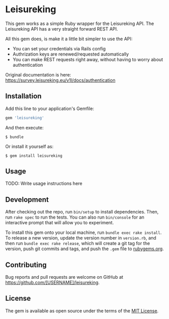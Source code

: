 # Leisureking


This gem works as a simple Ruby wrapper for the Leisureking API. The Leisureking API has a very straight forward REST API. 

All this gem does, is make it a little bit simpler to use the API:
- You can set your credentials via Rails config
- Authrization keys are renewed/requested automatically
- You can make REST requests right away, without having to worry about authentication


Original documentation is here: https://survey.leisureking.eu/v1l/docs/authentication

## Installation

Add this line to your application's Gemfile:

```ruby
gem 'leisureking'
```

And then execute:

    $ bundle

Or install it yourself as:

    $ gem install leisureking

## Usage

TODO: Write usage instructions here

## Development

After checking out the repo, run `bin/setup` to install dependencies. Then, run `rake spec` to run the tests. You can also run `bin/console` for an interactive prompt that will allow you to experiment.

To install this gem onto your local machine, run `bundle exec rake install`. To release a new version, update the version number in `version.rb`, and then run `bundle exec rake release`, which will create a git tag for the version, push git commits and tags, and push the `.gem` file to [rubygems.org](https://rubygems.org).

## Contributing

Bug reports and pull requests are welcome on GitHub at https://github.com/[USERNAME]/leisureking.

## License

The gem is available as open source under the terms of the [MIT License](https://opensource.org/licenses/MIT).
